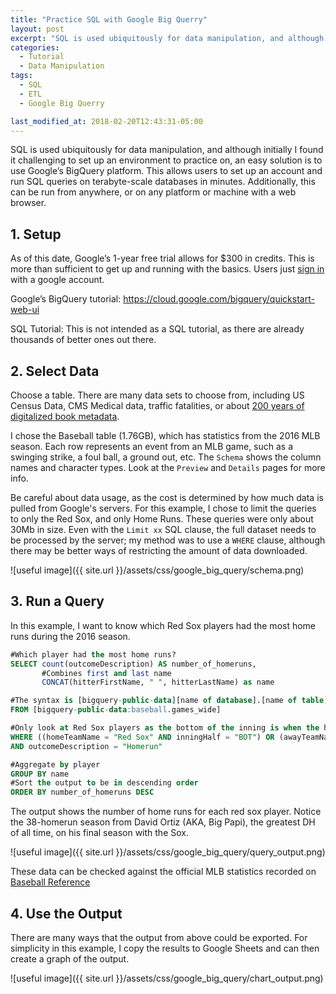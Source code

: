 ```yaml
---
title: "Practice SQL with Google Big Querry"
layout: post
excerpt: "SQL is used ubiquitously for data manipulation, and although initially I found it challenging to set up an environment to practice on"
categories:
  - Tutorial
  - Data Manipulation
tags:
  - SQL
  - ETL
  - Google Big Querry

last_modified_at: 2018-02-20T12:43:31-05:00
---
```


SQL is used ubiquitously for data manipulation, and although initially I found it challenging to set up an environment to practice on, an easy solution is to use Google’s BigQuery platform.  This allows users to set up an account and run SQL queries on terabyte-scale databases in minutes.  Additionally, this can be run from anywhere, or on any platform or machine with a web browser.

## 1.	Setup

As of this date, Google’s 1-year free trial allows for $300 in credits.  This is more than sufficient to get up and running with the basics.  Users just [sign in](https://cloud.google.com/bigquery/?utm_source=google&utm_medium=cpc&utm_campaign=2015-q2-cloud-na-gcp-bkws-freetrial-en&gclid=Cj0KCQiA5aTUBRC2ARIsAPoPJk8e2GT7GPlmY5_kiRm48rSHg83aOh-bc3pXV3uTXceiR0fBeXPM2DQaAhWEEALw_wcB&dclid=CIiWjN6EsdkCFYOsyAodVd0MIw) with a google account.

Google’s BigQuery tutorial:
https://cloud.google.com/bigquery/quickstart-web-ui

SQL Tutorial:
This is not intended as a SQL tutorial, as there are already thousands of better ones out there.

## 2.	 Select Data

Choose a table.  There are many data sets to choose from, including US Census Data, CMS Medical data, traffic fatalities, or about [200 years of digitalized book metadata](https://bigquery.cloud.google.com/dataset/gdelt-bq:hathitrustbooks?pli=1).

I chose the Baseball table (1.76GB), which has statistics from the 2016 MLB season.  Each row represents an event from an MLB game, such as a swinging strike, a foul ball, a ground out, etc.  The `Schema` shows the column names and character types.  Look at the `Preview` and `Details` pages for more info.  

Be careful about data usage, as the cost is determined by how much data is pulled from Google's servers.  For this example, I chose to limit the queries to only the Red Sox, and only Home Runs.  These queries were only about 30Mb in size.  Even with the `Limit xx` SQL clause, the full dataset needs to be processed by the server; my method was to use a `WHERE` clause, although there may be better ways of restricting the amount of data downloaded.

![useful image]({{ site.url }}/assets/css/google_big_query/schema.png)

## 3.  Run a Query

In this example, I want to know which Red Sox players had the most home runs during the 2016 season.  

```sql
#Which player had the most home runs?
SELECT count(outcomeDescription) AS number_of_homeruns, 
       #Combines first and last name 
       CONCAT(hitterFirstName, " ", hitterLastName) as name

#The syntax is [bigquery-public-data][name of database].[name of table]
FROM [bigquery-public-data:baseball.games_wide]

#Only look at Red Sox players as the bottom of the inning is when the home team bats
WHERE ((homeTeamName = "Red Sox" AND inningHalf = "BOT") OR (awayTeamName = "Red Sox" AND inningHalf = "TOP")) 
AND outcomeDescription = "Homerun"

#Aggregate by player
GROUP BY name
#Sort the output to be in descending order
ORDER BY number_of_homeruns DESC
```

The output shows the number of home runs for each red sox player.  Notice the 38-homerun season from David Ortiz (AKA, Big Papi), the greatest DH of all time, on his final season with the Sox.

![useful image]({{ site.url }}/assets/css/google_big_query/query_output.png)

These data can be checked against the official MLB statistics recorded on [Baseball Reference](https://www.baseball-reference.com/teams/BOS/2016.shtml)

## 4.  Use the Output

There are many ways that the output from above could be exported.  For simplicity in this example, I copy the results to Google Sheets and can then create a graph of the output.

![useful image]({{ site.url }}/assets/css/google_big_query/chart_output.png)


